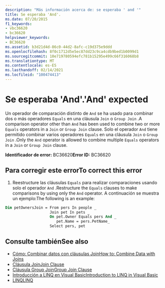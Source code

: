 ```yaml
---
description: "Más información acerca de: se esperaba ' and '"
title: Se esperaba 'And'.
ms.date: 07/20/2015
f1_keywords:
- vbc36620
- bc36620
helpviewer_keywords:
- BC36620
ms.assetid: b3d21d4d-86c0-44d2-8afc-c19d375e9ddd
ms.openlocfilehash: 8f0c1712d5e5ec87dd23c9ca4cdb9bed1b0099d1
ms.sourcegitcommit: 10e719780594efc781b15295e499c66f316068b8
ms.translationtype: MT
ms.contentlocale: es-ES
ms.lasthandoff: 02/14/2021
ms.locfileid: "100474413"
---
```

# <a name="and-expected"></a><span data-ttu-id="11fdb-103">Se esperaba 'And'.</span><span class="sxs-lookup"><span data-stu-id="11fdb-103">'And' expected</span></span>

<span data-ttu-id="11fdb-104">Un operador de comparación distinto de `And` se ha usado para combinar dos o más operadores `Equals` en una cláusula `Join` o `Group Join` .</span><span class="sxs-lookup"><span data-stu-id="11fdb-104">A comparison operator other than `And` has been used to combine two or more `Equals` operators in a `Join` or `Group Join` clause.</span></span> <span data-ttu-id="11fdb-105">Solo el operador `And` tiene permitido combinar varios operadores `Equals` en una cláusula `Join` o `Group Join` .</span><span class="sxs-lookup"><span data-stu-id="11fdb-105">Only the `And` operator is allowed to combine multiple `Equals` operators in a `Join` or `Group Join` clause.</span></span>  
  
 <span data-ttu-id="11fdb-106">**Identificador de error:** BC36620</span><span class="sxs-lookup"><span data-stu-id="11fdb-106">**Error ID:** BC36620</span></span>  
  
## <a name="to-correct-this-error"></a><span data-ttu-id="11fdb-107">Para corregir este error</span><span class="sxs-lookup"><span data-stu-id="11fdb-107">To correct this error</span></span>  
  
1. <span data-ttu-id="11fdb-108">Reestructure las cláusulas `Equals` para realizar comparaciones usando solo el operador `And` .</span><span class="sxs-lookup"><span data-stu-id="11fdb-108">Restructure the `Equals` clauses to make comparisons by using only the `And` operator.</span></span> <span data-ttu-id="11fdb-109">A continuación se muestra un ejemplo:</span><span class="sxs-lookup"><span data-stu-id="11fdb-109">The following is an example:</span></span>  
  
```vb  
Dim petOwnersJoin = From pers In people _  
                    Join pet In pets _  
                    On pet.Owner Equals pers And _  
                       pet.Name = pers.PetName_  
                    Select pers, pet  
```  
  
## <a name="see-also"></a><span data-ttu-id="11fdb-110">Consulte también</span><span class="sxs-lookup"><span data-stu-id="11fdb-110">See also</span></span>

- [<span data-ttu-id="11fdb-111">Cómo: Combinar datos con cláusulas Join</span><span class="sxs-lookup"><span data-stu-id="11fdb-111">How to: Combine Data with Joins</span></span>](../programming-guide/language-features/linq/how-to-combine-data-with-linq-by-using-joins.md)
- [<span data-ttu-id="11fdb-112">Cláusula Join</span><span class="sxs-lookup"><span data-stu-id="11fdb-112">Join Clause</span></span>](../language-reference/queries/join-clause.md)
- [<span data-ttu-id="11fdb-113">Cláusula Group Join</span><span class="sxs-lookup"><span data-stu-id="11fdb-113">Group Join Clause</span></span>](../language-reference/queries/group-join-clause.md)
- [<span data-ttu-id="11fdb-114">Introducción a LINQ en Visual Basic</span><span class="sxs-lookup"><span data-stu-id="11fdb-114">Introduction to LINQ in Visual Basic</span></span>](../programming-guide/language-features/linq/introduction-to-linq.md)
- [<span data-ttu-id="11fdb-115">LINQ</span><span class="sxs-lookup"><span data-stu-id="11fdb-115">LINQ</span></span>](../programming-guide/language-features/linq/index.md)
